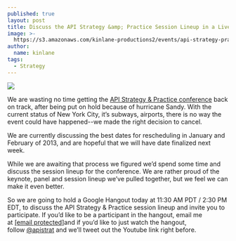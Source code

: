 ```yaml
---
published: true
layout: post
title: Discuss the API Strategy &amp; Practice Session Lineup in a Live Hangout
image: >-
  https://s3.amazonaws.com/kinlane-productions2/events/api-strategy-practice-conference/api-strategy-conference-logo.png
author:
  name: kinlane
tags:
  - Strategy
---
```

[![](https://s3.amazonaws.com/kinlane-productions2/events/api-strategy-practice-conference/api-strategy-conference-logo.png)](http://www.apistrategyconference.com/)

We are wasting no time getting the [API Strategy & Practice conference](/) back on track, after being put on hold because of hurricane Sandy. With the current status of New York City, it’s subways, airports, there is no way the event could have happened--we made the right decision to cancel.

We are currently discussing the best dates for rescheduling in January and February of 2013, and are hopeful that we will have date finalized next week.

While we are awaiting that process we figured we’d spend some time and discuss the session lineup for the conference. We are rather proud of the keynote, panel and session lineup we’ve pulled together, but we feel we can make it even better.

So we are going to hold a Google Hangout today at 11:30 AM PDT / 2:30 PM EDT, to discuss the API Strategy & Practice session lineup and invite you to participate. If you’d like to be a participant in the hangout, email me at [\[email protected\]](/cdn-cgi/l/email-protection#88e3e1e6e4e9e6edc8efe5e9e1e4a6ebe7e5 "kinlane@gmail.com")and if you’d like to just watch the hangout, follow [@apistrat](https://twitter.com/apistrat "@apistrat") and we’ll tweet out the Youtube link right before.